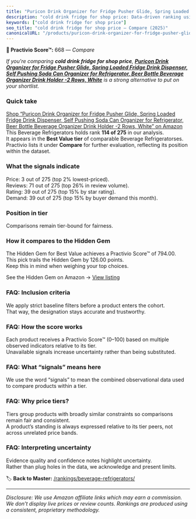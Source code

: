 ```yaml
---
title: "Puricon Drink Organizer for Fridge Pusher Glide, Spring Loaded Fridge Drink Dispenser, Self Pushing Soda Can Organizer for Refrigerator, Beer Bottle Beverage Organizer Drink Holder -2 Rows, White"
description: "cold drink fridge for shop price: Data-driven ranking using the Practivio Score™. Positioned by quality, value, demand, findability, momentum."
keywords: ["cold drink fridge for shop price"]
seo_title: "cold drink fridge for shop price — Compare (2025)"
canonicalURL: "/products/puricon-drink-organizer-for-fridge-pusher-glide-spring-loaded-fridge-drink-dispenser-self-pushing-soda-can-organizer-for-refrigerator-beer-bottle-beverage-organizer-drink-holder-2-rows-white-B0CJQW5KQG/"
---
```


**🛒 Practivio Score™:** 668 — _Compare_


*If you're comparing **cold drink fridge for shop price**, **[Puricon Drink Organizer for Fridge Pusher Glide, Spring Loaded Fridge Drink Dispenser, Self Pushing Soda Can Organizer for Refrigerator, Beer Bottle Beverage Organizer Drink Holder -2 Rows, White](https://www.amazon.com/dp/B0CJQW5KQG?tag=practivio-20)** is a strong alternative to put on your shortlist.*
### Quick take
[Shop “Puricon Drink Organizer for Fridge Pusher Glide, Spring Loaded Fridge Drink Dispenser, Self Pushing Soda Can Organizer for Refrigerator, Beer Bottle Beverage Organizer Drink Holder -2 Rows, White” on Amazon](https://www.amazon.com/dp/B0CJQW5KQG?tag=practivio-20)
This Beverage Refrigerators holds rank **114 of 275** in our analysis.  
It appears in the **Best Value tier** of comparable Beverage Refrigeratorses.  
Practivio lists it under **Compare** for further evaluation, reflecting its position within the dataset.

### What the signals indicate
Price: 3 out of 275 (top 2% lowest-priced).  
Reviews: 71 out of 275 (top 26% in review volume).  
Rating: 39 out of 275 (top 15% by star rating).  
Demand: 39 out of 275 (top 15% by buyer demand this month).

### Position in tier
Comparisons remain tier-bound for fairness.

### How it compares to the Hidden Gem
The Hidden Gem for Best Value achieves a Practivio Score™ of 794.00.  
This pick trails the Hidden Gem by 126.00 points.  
Keep this in mind when weighing your top choices.  

See the Hidden Gem on Amazon → [View listing](https://www.amazon.com/dp/B00IR8H55A?tag=practivio-20)

### FAQ: Inclusion criteria
We apply strict baseline filters before a product enters the cohort.  
That way, the designation stays accurate and trustworthy.

### FAQ: How the score works
Each product receives a Practivio Score™ (0–100) based on multiple observed indicators relative to its tier.  
Unavailable signals increase uncertainty rather than being substituted.

### FAQ: What “signals” means here
We use the word “signals” to mean the combined observational data used to compare products within a tier.

### FAQ: Why price tiers?
Tiers group products with broadly similar constraints so comparisons remain fair and consistent.  
A product’s standing is always expressed relative to its tier peers, not across unrelated price bands.

### FAQ: Interpreting uncertainty
Evidence quality and confidence notes highlight uncertainty.  
Rather than plug holes in the data, we acknowledge and present limits.

<!-- Missing template for Compare/CompareWithinPriceClass -->


🏷️ **Back to Master:** [/rankings/beverage-refrigerators/](/rankings/beverage-refrigerators/)

---
_Disclosure: We use Amazon affiliate links which may earn a commission. We don’t display live prices or review counts. Rankings are produced using a consistent, proprietary methodology._

